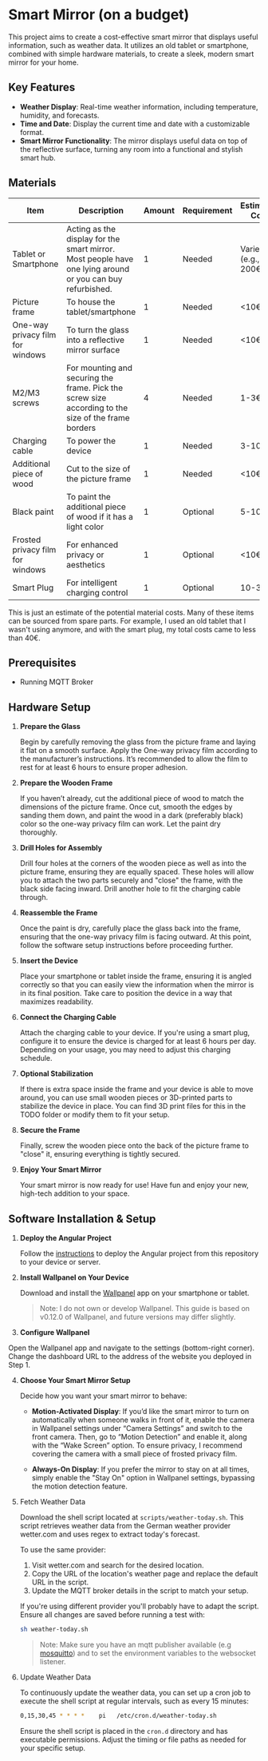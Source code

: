 # Smart Mirror (on a budget)
This project aims to create a cost-effective smart mirror that displays useful information, such as weather data. It utilizes an old tablet or smartphone, combined with simple hardware materials, to create a sleek, modern smart mirror for your home.

## Key Features
- **Weather Display**: Real-time weather information, including temperature, humidity, and forecasts.
- **Time and Date**: Display the current time and date with a customizable format.
- **Smart Mirror Functionality**: The mirror displays useful data on top of the reflective surface, turning any room into a functional and stylish smart hub.

## Materials
| **Item**                         | **Description**                                                                                           | **Amount** | **Requirement** | **Estimated Cost**    |
| -------------------------------- | --------------------------------------------------------------------------------------------------------- | ---------- | --------------- | --------------------- |
| Tablet or Smartphone             | Acting as the display for the smart mirror. Most people have one lying around or you can buy refurbished. | 1          | Needed          | Varies (e.g., 0-200€) |
| Picture frame                    | To house the tablet/smartphone                                                                            | 1          | Needed          | <10€                  |
| One-way privacy film for windows | To turn the glass into a reflective mirror surface                                                        | 1          | Needed          | <10€                  |
| M2/M3 screws                     | For mounting and securing the frame. Pick the screw size according to the size of the frame borders       | 4          | Needed          | 1-3€                  |
| Charging cable                   | To power the device                                                                                       | 1          | Needed          | 3-10€                 |
| Additional piece of wood         | Cut to the size of the picture frame                                                                      | 1          | Needed          | <10€                  |
| Black paint                      | To paint the additional piece of wood if it has a light color                                             | 1          | Optional        | 5-10€                 |
| Frosted privacy film for windows | For enhanced privacy or aesthetics                                                                        | 1          | Optional        | <10€                  |
| Smart Plug                       | For intelligent charging control                                                                          | 1          | Optional        | 10-30€                |

This is just an estimate of the potential material costs. Many of these items can be sourced from spare parts. For example, I used an old tablet that I wasn't using anymore, and with the smart plug, my total costs came to less than 40€.

## Prerequisites 
- Running MQTT Broker

## Hardware Setup
1. **Prepare the Glass**
   
   Begin by carefully removing the glass from the picture frame and laying it flat on a smooth surface. Apply the One-way privacy film according to the manufacturer’s instructions. It’s recommended to allow the film to rest for at least 6 hours to ensure proper adhesion.

2. **Prepare the Wooden Frame**
   
    If you haven’t already, cut the additional piece of wood to match the dimensions of the picture frame. Once cut, smooth the edges by sanding them down, and paint the wood in a dark (preferably black) color so the one-way privacy film can work. Let the paint dry thoroughly.

3. **Drill Holes for Assembly**

    Drill four holes at the corners of the wooden piece as well as into the picture frame, ensuring they are equally spaced. These holes will allow you to attach the two parts securely and "close" the frame, with the black side facing inward. Drill another hole to fit the charging cable through.

4. **Reassemble the Frame**

    Once the paint is dry, carefully place the glass back into the frame, ensuring that the one-way privacy film is facing outward. At this point, follow the software setup instructions before proceeding further.

5. **Insert the Device**

    Place your smartphone or tablet inside the frame, ensuring it is angled correctly so that you can easily view the information when the mirror is in its final position. Take care to position the device in a way that maximizes readability.

6. **Connect the Charging Cable**

    Attach the charging cable to your device. If you're using a smart plug, configure it to ensure the device is charged for at least 6 hours per day. Depending on your usage, you may need to adjust this charging schedule.

7. **Optional Stabilization**

    If there is extra space inside the frame and your device is able to move around, you can use small wooden pieces or 3D-printed parts to stabilize the device in place. You can find 3D print files for this in the TODO folder or modify them to fit your setup.

8. **Secure the Frame**

    Finally, screw the wooden piece onto the back of the picture frame to "close" it, ensuring everything is tightly secured.

9. **Enjoy Your Smart Mirror**

    Your smart mirror is now ready for use! Have fun and enjoy your new, high-tech addition to your space.

## Software Installation & Setup

1. **Deploy the Angular Project**

    Follow the [instructions](./website.README.md) to deploy the Angular project from this repository to your device or server.

2. **Install Wallpanel on Your Device**

    Download and install the [Wallpanel](https://play.google.com/store/apps/details?id=xyz.wallpanel.app&hl=de&pli=1) app on your smartphone or tablet.

    > Note: I do not own or develop Wallpanel. This guide is based on v0.12.0 of Wallpanel, and future versions may differ slightly.

3. **Configure Wallpanel**

Open the Wallpanel app and navigate to the settings (bottom-right corner). Change the dashboard URL to the address of the website you deployed in Step 1.

4. **Choose Your Smart Mirror Setup**

    Decide how you want your smart mirror to behave:

   - **Motion-Activated Display**: If you’d like the smart mirror to turn on automatically when someone walks in front of it, enable the camera in Wallpanel settings under “Camera Settings” and switch to the front camera. Then, go to “Motion Detection” and enable it, along with the “Wake Screen” option. To ensure privacy, I recommend covering the camera with a small piece of frosted privacy film.

   - **Always-On Display**: If you prefer the mirror to stay on at all times, simply enable the "Stay On" option in Wallpanel settings, bypassing the motion detection feature.

5. Fetch Weather Data

    Download the shell script located at `scripts/weather-today.sh`. This script retrieves weather data from the German weather provider wetter.com and uses regex to extract today's forecast.

    To use the same provider:

    1. Visit wetter.com and search for the desired location.
    2. Copy the URL of the location's weather page and replace the default URL in the script.
    3. Update the MQTT broker details in the script to match your setup.
   
   If you're using different provider you'll probably have to adapt the script. Ensure all changes are saved before running a test with:
   ```bash
   sh weather-today.sh
   ```
   > Note: Make sure you have an mqtt publisher available (e.g [mosquitto](https://mosquitto.org/)) and to set the environment variables to the websocket listener. 

6. Update Weather Data

    To continuously update the weather data, you can set up a cron job to execute the shell script at regular intervals, such as every 15 minutes:
    ```bash
    0,15,30,45 * * * *    pi   /etc/cron.d/weather-today.sh 
    ``` 
    Ensure the shell script is placed in the `cron.d` directory and has executable permissions. Adjust the timing or file paths as needed for your specific setup.